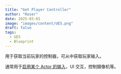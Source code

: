 ```yaml
---
title: "Get Player Controller"
author: "Roser"
date: 2025-03-01
image: "images/content/UE5.png"
draft: false
tags:
  - UE5
  - Blueprint
---
```

用于获取当前玩家的控制器，可从中获取玩家输入。

通常用于[启用某个 Actor 的输入](../Enable-Input)，UI 交互，控制摄像机等。